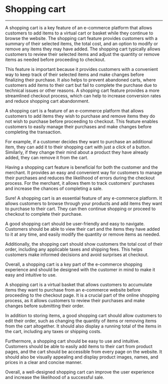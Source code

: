 # Shopping cart
---

A shopping cart is a key feature of an e-commerce platform that allows customers to add items to a virtual cart or basket while they continue to browse the website. The shopping cart feature provides customers with a summary of their selected items, the total cost, and an option to modify or remove any items they may have added. The shopping cart typically allows customers to review their selected items and adjust the quantity or remove items as needed before proceeding to checkout.

This feature is important because it provides customers with a convenient way to keep track of their selected items and make changes before finalizing their purchase. It also helps to prevent abandoned carts, where customers add items to their cart but fail to complete the purchase due to technical issues or other reasons. A shopping cart feature provides a more streamlined checkout process, which can help to increase conversion rates and reduce shopping cart abandonment.

A shopping cart is a feature of an e-commerce platform that allows customers to add items they wish to purchase and remove items they do not wish to purchase before proceeding to checkout. This feature enables customers to easily manage their purchases and make changes before completing the transaction.

For example, if a customer decides they want to purchase an additional item, they can add it to their shopping cart with just a click of a button. Similarly, if they change their mind about a product they have already added, they can remove it from the cart.

Having a shopping cart feature is beneficial for both the customer and the merchant. It provides an easy and convenient way for customers to manage their purchases and reduces the likelihood of errors during the checkout process. For the merchant, it allows them to track customers' purchases and increase the chances of completing a sale.

Sure! A shopping cart is an essential feature of any e-commerce platform. It allows customers to browse through your products and add items they want to purchase to their cart. They can then continue shopping or proceed to checkout to complete their purchase.

A good shopping cart should be user-friendly and easy to navigate. Customers should be able to view their cart and the items they have added to it at any time, and easily modify the quantity or remove items as needed.

Additionally, the shopping cart should show customers the total cost of their order, including any applicable taxes and shipping fees. This helps customers make informed decisions and avoid surprises at checkout.

Overall, a shopping cart is a key part of the e-commerce shopping experience and should be designed with the customer in mind to make it easy and intuitive to use.

A shopping cart is a virtual basket that allows customers to accumulate items they want to purchase from an e-commerce website before proceeding to the checkout page. It is a crucial part of the online shopping process, as it allows customers to review their purchases and make changes before submitting their order.

In addition to storing items, a good shopping cart should allow customers to edit their order, such as changing the quantity of items or removing items from the cart altogether. It should also display a running total of the items in the cart, including any taxes or shipping costs.

Furthermore, a shopping cart should be easy to use and intuitive. Customers should be able to easily add items to their cart from product pages, and the cart should be accessible from every page on the website. It should also be visually appealing and display product images, names, and prices in a clear and concise manner.

Overall, a well-designed shopping cart can improve the user experience and increase the likelihood of a successful sale.
